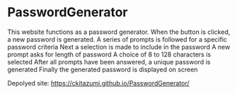# PasswordGenerator

This website functions as a password generator.
When the button is clicked, a new password is generated.
A series of prompts is followed for a specific password criteria
Next a selection is made to include in the password
A new prompt asks for length of password
A choice of 8 to 128 characters is selected
After all prompts have been answered, a unique password is generated
Finally the generated password is displayed on screen

Depolyed site: https://ckitazumi.github.io/PasswordGenerator/